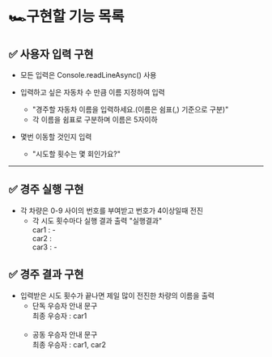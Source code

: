 # **🏎️구현할 기능 목록**
## ✅ 사용자 입력 구현
* 모든 입력은 Console.readLineAsync() 사용

* 입력하고 싶은 자동차 수 만큼 이름 지정하여 입력
    * "경주할 자동차 이름을 입력하세요.(이름은 쉼표(,) 기준으로 구분)"
    * 각 이름을 쉼표로 구분하며 이름은 5자이하

* 몇번 이동할 것인지 입력
    * "시도할 횟수는 몇 회인가요?"


***

## ✅ 경주 실행 구현
* 각 차량은 0-9 사이의 번호를 부여받고 번호가 4이상일때 전진
    * 각 시도 횟수마다 실행 결과 출력
            "실행결과"<br>
            car1 : -<br>
            car2 :<br>
            car3 : -<br>
            
## ✅ 경주 결과 구현
* 입력받은 시도 횟수가 끝나면 제일 많이 전진한 차량의 이름을 출력
    * 단독 우승자 안내 문구<br>
        최종 우승자 : car1<br><br>
    * 공동 우승자 안내 문구<br>
        최종 우승자 : car1, car2
